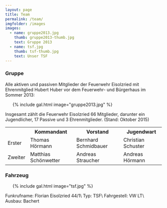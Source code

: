 ```yaml
---
layout: page
title: Team
permalink: /team/
imgfolder: /images
images:
  - name: gruppe2013.jpg
    thumb: gruppe2013-thumb.jpg
    text: Gruppe 2013
  - name: tsf.jpg
    thumb: tsf-thumb.jpg
    text: Unser TSF
---
```


### Gruppe

Alle aktiven und passiven Mitglieder der Feuerwehr Eisolzried mit Ehrenmitglied Hubert Huber vor dem Feuerwehr- und Bürgerhaus im Sommer 2013:

<ul class="page">
  {% include gal.html image="gruppe2013.jpg" %}
</ul>

Insgesamt zählt die Feuerwehr Eisolzried 66 Mitglieder, darunter ein Jugendlicher, 17 Passive und 3 Ehrenmitglieder. (Stand: Oktober 2015)

<table>
  <tr>
    <th></th>
    <th>Kommandant</th>
    <th>Vorstand</th>
    <th>Jugendwart</th>
  </tr>
  <tr>
    <td>Erster</td>
    <td>Thomas Hörmann</td>
    <td>Bernhard Schmidbauer</td>
    <td>Christian Schuster</td>
  </tr>
  <tr>
    <td>Zweiter</td>
    <td>Matthias Schönwetter</td>
    <td>Andreas Straucher</td>
    <td>Andreas Hörmann</td>
  </tr>
</table>

### Fahrzeug

<ul class="page">
  {% include gal.html image="tsf.jpg" %}
</ul>

Funkrufname: Florian Eisolzried 44/1\\
Typ: TSF\\
Fahrgestell: VW LT\\
Ausbau: Bachert

